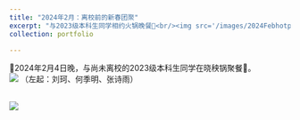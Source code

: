 ```yaml
---
title: "2024年2月：离校前的新春团聚"
excerpt: "与2023级本科生同学相约火锅晚餐🍲<br/><img src='/images/2024Febhotpot.jpg'>"
collection: portfolio

---
```


🤤2024年2月4日晚，与尚未离校的2023级本科生同学在晓秧锅聚餐🤤。
<br/><img src='/images/2024Febhotpot.jpg'>
（左起：刘珂、何季明、张诗雨）

<br/><img src='/images/2024Febhotpot2.jpg'>
